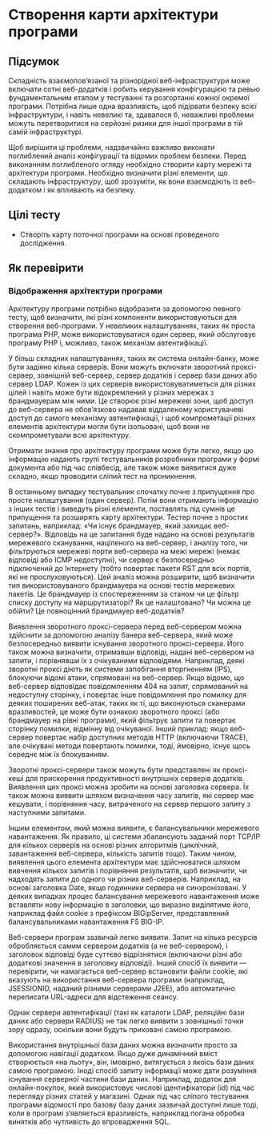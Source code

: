 # Створення карти архітектури програми

## Підсумок
Складність взаємопов’язаної та різнорідної веб-інфраструктури може включати сотні веб-додатків і робить керування конфігурацією та ревью фундаментальним етапом у тестуванні та розгортанні кожної окремої програми. Потрібна лише одна вразливість, щоб підірвати безпеку всієї інфраструктури, і навіть невеликі та, здавалося б, неважливі проблеми можуть перетворитися на серйозні ризики для іншої програми в тій самій інфраструктурі.

Щоб вирішити ці проблеми, надзвичайно важливо виконати поглиблений аналіз конфігурації та відомих проблем безпеки. Перед виконанням поглибленого огляду необхідно створити карту мережі та архітектури програми. Необхідно визначити різні елементи, що складають інфраструктуру, щоб зрозуміти, як вони взаємодіють із веб-додатком і як впливають на безпеку.

## Цілі тесту
- Створіть карту поточної програми на основі проведеного дослідження.

## Як перевірити

### Відображення архітектури програми
Архітектуру програми потрібно відобразити за допомогою певного тесту, щоб визначити, які різні компоненти використовуються для створення веб-програми. У невеликих налаштуваннях, таких як проста програма PHP, може використовуватися один сервер, який обслуговує програму PHP і, можливо, також механізм автентифікації.

У більш складних налаштуваннях, таких як система онлайн-банку, може бути задіяно кілька серверів. Вони можуть включати зворотний проксі-сервер, зовнішній веб-сервер, сервер додатків і сервер бази даних або сервер LDAP. Кожен із цих серверів використовуватиметься для різних цілей і навіть може бути відокремлений у різних мережах з брандмауерам між ними. Це створює різні мережеві зони, щоб доступ до веб-сервера не обов’язково надавав віддаленому користувачеві доступ до самого механізму автентифікації, і щоб компрометації різних елементів архітектури могли бути ізольовані, щоб вони не скомпрометували всю архітектуру.

Отримати знання про архітектуру програми може бути легко, якщо цю інформацію надають групі тестувальників розробники програми у формі документа або під час співбесід, але також може виявитися дуже складно, якщо проводити сліпий тест на проникнення.

В останньому випадку тестувальник спочатку почне з припущення про просте налаштування (один сервер). Потім вони отримають інформацію з інших тестів і виведуть різні елементи, поставлять під сумнів це припущення та розширять карту архітектури. Тестер почне з простих запитань, наприклад: «Чи існує брандмауер, який захищає веб-сервер?». Відповідь на це запитання буде надано на основі результатів мережевого сканування, націленого на веб-сервер, і аналізу того, чи фільтруються мережеві порти веб-сервера на межі мережі (немає відповіді або ICMP недоступні), чи сервер є безпосередньо підключений до Інтернету (тобто повертає пакети RST для всіх портів, які не прослуховуються). Цей аналіз можна розширити, щоб визначити тип використовуваного брандмауера на основі тестів мережевих пакетів. Це брандмауер із спостереженням за станом чи це фільтр списку доступу на маршрутизаторі? Як це налаштовано? Чи можна це обійти? Це повноцінний брандмауер веб-додатків?

Виявлення зворотного проксі-сервера перед веб-сервером можна здійснити за допомогою аналізу банера веб-сервера, який може безпосередньо виявити існування зворотного проксі-сервера. Його також можна визначити, отримавши відповіді, надані веб-сервером на запити, і порівнявши їх з очікуваними відповідями. Наприклад, деякі зворотні проксі діють як системи запобігання вторгненням (IPS), блокуючи відомі атаки, спрямовані на веб-сервер. Якщо відомо, що веб-сервер відповідає повідомленням 404 на запит, спрямований на недоступну сторінку, і повертає інше повідомлення про помилку для деяких поширених веб-атак, таких як ті, що виконуються сканерами вразливостей, це може бути ознакою зворотного проксі (або брандмауер на рівні програми), який фільтрує запити та повертає сторінку помилки, відмінну від очікуваної. Інший приклад: якщо веб-сервер повертає набір доступних методів HTTP (включаючи TRACE), але очікувані методи повертають помилки, тоді, ймовірно, існує щось середнє між їх блокуванням.

Зворотні проксі-сервери також можуть бути представлені як проксі-кеші для прискорення продуктивності внутрішніх серверів додатків. Виявлення цих проксі можна зробити на основі заголовка сервера. Їх також можна виявити шляхом визначення часу запитів, які сервер має кешувати, і порівняння часу, витраченого на сервер першого запиту з наступними запитами.

Іншим елементом, який можна виявити, є балансувальники мережевого навантаження. Як правило, ці системи збалансують заданий порт TCP/IP для кількох серверів на основі різних алгоритмів (циклічний, завантаження веб-сервера, кількість запитів тощо). Таким чином, виявлення цього елемента архітектури має здійснюватися шляхом вивчення кількох запитів і порівняння результатів, щоб визначити, чи надходять запити до одного чи різних веб-серверів. Наприклад, на основі заголовка Date, якщо годинники сервера не синхронізовані. У деяких випадках процес балансування мережевого навантаження може вставляти нову інформацію в заголовки, що виразно виділятиме його, наприклад файл cookie з префіксом BIGipServer, представлений балансувальниками навантаження F5 BIG-IP.

Веб-сервери програм зазвичай легко виявити. Запит на кілька ресурсів обробляється самим сервером додатків (а не веб-сервером), і заголовок відповіді буде суттєво відрізнятися (включаючи різні або додаткові значення в заголовку відповіді). Інший спосіб їх виявити — перевірити, чи намагається веб-сервер встановити файли cookie, які вказують на використання веб-сервера програми (наприклад, JSESSIONID, наданий різними серверами J2EE), або автоматично переписати URL-адреси для відстеження сеансу.

Однак сервери автентифікації (такі як каталоги LDAP, реляційні бази даних або сервери RADIUS) не так легко виявити з зовнішньої точки зору одразу, оскільки вони будуть приховані самою програмою.

Використання внутрішньої бази даних можна визначити просто за допомогою навігації додатком. Якщо дуже динамічний вміст створюється «на льоту», він, імовірно, витягується з якоїсь бази даних самою програмою. Іноді спосіб запиту інформації може дати розуміння існування серверної частини бази даних. Наприклад, додаток для онлайн-покупок, який використовує числові ідентифікатори (id) під час перегляду різних статей у магазині. Однак під час сліпого тестування програми відомості про базову базу даних зазвичай доступні лише тоді, коли в програмі з’являється вразливість, наприклад погана обробка винятків або чутливість до впровадження SQL.